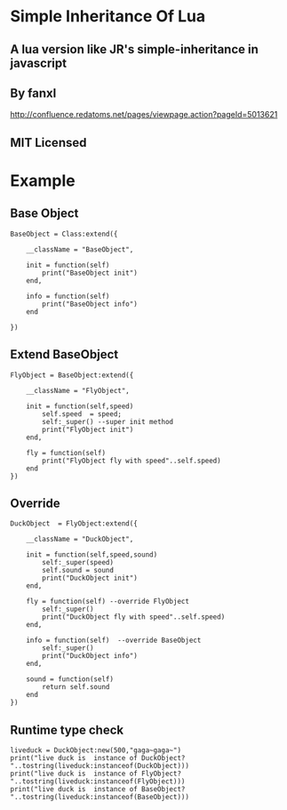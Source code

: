 # Simple Inheritance Of Lua
## A lua version like JR's simple-inheritance in javascript
## By fanxl 
 http://confluence.redatoms.net/pages/viewpage.action?pageId=5013621
## MIT Licensed

# Example
## Base Object

	BaseObject = Class:extend({
	
		__className = "BaseObject",
		
		init = function(self)
			print("BaseObject init")
		end,
		
		info = function(self)
			print("BaseObject info")
		end
		
	})
    
## Extend BaseObject
	FlyObject = BaseObject:extend({
	   
	    __className = "FlyObject",
		
		init = function(self,speed)
		    self.speed  = speed;
			self:_super() --super init method
			print("FlyObject init")
		end,
		
		fly = function(self)
			print("FlyObject fly with speed"..self.speed)
		end	
	})

## Override
	DuckObject  = FlyObject:extend({
	    
	    __className = "DuckObject",
	    
		init = function(self,speed,sound)
			self:_super(speed)
			self.sound = sound
			print("DuckObject init")
		end,
	
		fly = function(self) --override FlyObject
			self:_super()
			print("DuckObject fly with speed"..self.speed)
		end,
		
		info = function(self)  --override BaseObject
			self:_super()
			print("DuckObject info")
		end,
		
		sound = function(self)
			return self.sound
		end
	})
	
## Runtime type check

	liveduck = DuckObject:new(500,"gaga~gaga~")
	print("live duck is  instance of DuckObject? "..tostring(liveduck:instanceof(DuckObject)))
	print("live duck is  instance of FlyObject? "..tostring(liveduck:instanceof(FlyObject)))
	print("live duck is  instance of BaseObject? "..tostring(liveduck:instanceof(BaseObject)))
